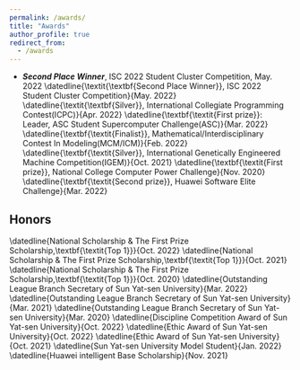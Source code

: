 ```yaml
---
permalink: /awards/
title: "Awards"
author_profile: true
redirect_from: 
  - /awards
---
```

- ***Second Place Winner***, ISC 2022 Student Cluster Competition, May. 2022
\datedline{\textit{\textbf{Second Place Winner}}, ISC 2022 Student Cluster Competition}{May. 2022}
\datedline{\textit{\textbf{Silver}}, International Collegiate Programming Contest(ICPC)}{Apr. 2022}
\datedline{\textbf{\textit{First prize}}: Leader, ASC Student Supercomputer Challenge(ASC)}{Mar. 2022}
\datedline{\textbf{\textit{Finalist}}, Mathematical/Interdisciplinary Contest In Modeling(MCM/ICM)}{Feb. 2022}
\datedline{\textbf{\textit{Silver}}, International Genetically Engineered Machine Competition(IGEM)}{Oct. 2021}
\datedline{\textbf{\textit{First prize}}, National College Computer Power Challenge}{Nov. 2020}
\datedline{\textbf{\textit{Second prize}}, Huawei Software Elite Challenge}{Mar. 2022}

## Honors
\datedline{National Scholarship \& The First Prize Scholarship,\textbf{\textit{Top 1}}}{Oct. 2022}
\datedline{National Scholarship \& The First Prize Scholarship,\textbf{\textit{Top 1}}}{Oct. 2021}
\datedline{National Scholarship \& The First Prize Scholarship,\textbf{\textit{Top 1}}}{Oct. 2020}
\datedline{Outstanding League Branch Secretary of Sun Yat-sen University}{Mar. 2022}
\datedline{Outstanding League Branch Secretary of Sun Yat-sen University}{Mar. 2021}
\datedline{Outstanding League Branch Secretary of Sun Yat-sen University}{Mar. 2020}
\datedline{Discipline Competition Award of Sun Yat-sen University}{Oct. 2022}
\datedline{Ethic Award of Sun Yat-sen University}{Oct. 2022}
\datedline{Ethic Award of Sun Yat-sen University}{Oct. 2021}
\datedline{Sun Yat-sen University Model Student}{Jan. 2022}
\datedline{Huawei intelligent Base Scholarship}{Nov. 2021}

